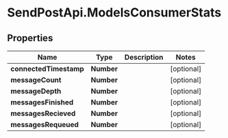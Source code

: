 # SendPostApi.ModelsConsumerStats

## Properties

Name | Type | Description | Notes
------------ | ------------- | ------------- | -------------
**connectedTimestamp** | **Number** |  | [optional] 
**messageCount** | **Number** |  | [optional] 
**messageDepth** | **Number** |  | [optional] 
**messagesFinished** | **Number** |  | [optional] 
**messagesRecieved** | **Number** |  | [optional] 
**messagesRequeued** | **Number** |  | [optional] 



